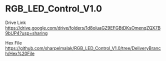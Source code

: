 # RGB_LED_Control_V1.0

Drive Link https://drive.google.com/drive/folders/1d8oluaGZ9EFGBtDKsOmenqZQX7B9bUP4?usp=sharing

Hex File  https://github.com/sharpelmalak/RGB_LED_Control_V1.0/tree/DeliveryBranch/Hex%20File
